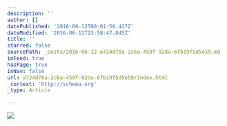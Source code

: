 ```yaml
---
description: ''
author: []
datePublished: '2016-06-12T00:01:58.427Z'
dateModified: '2016-06-11T23:58:47.845Z'
title: ''
starred: false
sourcePath: _posts/2016-06-12-a724d70a-2c6a-459f-92da-6fb19f5d5e59.md
inFeed: true
hasPage: true
inNav: false
url: a724d70a-2c6a-459f-92da-6fb19f5d5e59/index.html
_context: 'http://schema.org'
_type: Article

---
```

![](https://the-grid-user-content.s3-us-west-2.amazonaws.com/02e9363a-de75-486c-b44f-f58dff795abc.png)